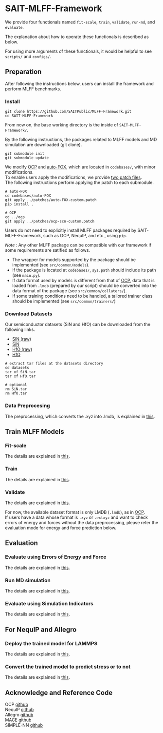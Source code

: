 # SAIT-MLFF-Framework

We provide four functionals named `fit-scale`, `train`, `validate`, `run-md`, and `evaluate`.

The explanation about how to operate these functionals is described as below.

For using more arguments of these functionals, it would be helpful to see `scripts/` and `configs/`.

## Preparation

<!-- After uncompressing `codes.zip` and following the instructions below, users can install the framework and perform MLFF benchmarks. -->

After following the instructions below, users can install the framework and perform MLFF benchmarks.

### Install

```
git clone https://github.com/SAITPublic/MLFF-Framework.git
cd SAIT-MLFF-Framework
```

From now on, the base working directory is the inside of `SAIT-MLFF-Framework/`.

By the following instructions, the packages related to MLFF models and MD simulation are downloaded (git clone).

```
git submodule init
git submodule update
```

We modify [OCP](https://github.com/Open-Catalyst-Project/ocp) and [auto-FOX](https://github.com/nlesc-nano/auto-FOX), which are located in `codebases/`, with minor modifications.  
To enable users apply the modifications, we provide [two patch files](codebases/patches/).  
The following instructions perform applying the patch to each submodule.

```
# auto-FOX
cd codebases/auto-FOX
git apply ../patches/auto-FOX-custom.patch
pip install .

# OCP
cd ../ocp
git apply ../patches/ocp-scn-custom.patch
```

Users do not need to explicitly install MLFF packages required by SAIT-MLFF-Framework, such as OCP, NequIP, and etc., using `pip`.  

*Note* : Any other MLFF package can be compatible with our framework if some requirements are satified as follows.
* The wrapper for models supported by the package should be implemented (see `src/common/models`).
* If the package is located at `codebases/`, `sys.path` should include its path (see `main.py`).
* If data format used by models is different from that of [OCP](https://github.com/Open-Catalyst-Project/ocp), data that is loaded from `.lmdb` (prepared by our script) should be converted into the data format of the package (see `src/common/collaters/`).
* If some training conditions need to be handled, a tailored trainer class should be implemented (see `src/common/trainers/`)


### Download Datasets

Our semiconductor datasets (SiN and HfO) can be downloaded from the following links.
* [SiN (raw)](https://drive.google.com/file/d/1umhok3RbYyjjnpeKkxEGJUN2oY3OxSBN/view?usp=sharing)
* [SiN](https://drive.google.com/file/d/1l9nsie40Bpm8CNW4sx94yAuvmMkUfM3b/view?usp=sharing)
* [HfO (raw)](https://drive.google.com/file/d/1tSkjfp4N8cvHqpFYYlu2EqK8u2HRIro7/view?usp=sharing)
* [HfO](https://drive.google.com/file/d/1-DVMGyXjvNYaBtaAkWu8uQVgvz8pEgMZ/view?usp=sharing)

```
# extract tar files at the datasets directory
cd datasets
tar xf SiN.tar
tar xf HfO.tar

# optional
rm SiN.tar
rm HfO.tar
```

### Data Preprocesing 

The preprocessing, which converts the .xyz into .lmdb, is explained in [this](scripts/preprocess_data/).

## Train MLFF Models

### Fit-scale

The details are explained in [this](scripts/fit_model_scale_factors/).

### Train

The details are explained in [this](scripts/train/).

### Validate

The details are explained in [this](scripts/validate/).

For now, the available dataset format is only LMDB (`.lmdb`), as in [OCP](https://github.com/Open-Catalyst-Project/ocp).  
If users have a data whose format is `.xyz` or `.extxyz` and want to check errors of energy and forces without the data preprocessing, please refer the evaluation mode for energy and force prediction below.

## Evaluation

### Evaluate using Errors of Energy and Force

The details are explained in [this](scripts/evaluate/README.md#evaluate-errors-of-energy-and-forces).

### Run MD simulation

The details are explained in [this](scripts/simulate/).

### Evaluate using Simulation Indicators

The details are explained in [this](scripts/evaluate/).

## For NequIP and Allegro

### Deploy the trained model for LAMMPS

The details are explained in [this](scripts/deploy_model_for_LAMMPS/).

### Convert the trained model to predict stress or to not

The details are explained in [this](scripts/convert_btw_force_stress/).

## Acknowledge and Reference Code
OCP [github](https://github.com/Open-Catalyst-Project/ocp)   
NequIP [github](https://github.com/mir-group/nequip)   
Allegro [github](https://github.com/mir-group/allegro)  
MACE [github](https://github.com/ACEsuit/mace)  
SIMPLE-NN [github](https://github.com/MDIL-SNU/SIMPLE-NN_v2)   

